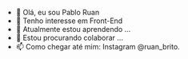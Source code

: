 - 👋 Olá, eu sou Pablo Ruan
- 👀 Tenho interesse em Front-End
- 🌱 Atualmente estou aprendendo ...
- 💞️ Estou procurando colaborar ...
- 📫 Como chegar até mim: Instagram @ruan_brito. 

<!---
Pnunes011/Pnunes011 is a ✨ special ✨ repository because its `README.md` (this file) appears on your GitHub profile.
You can click the Preview link to take a look at your changes.
--->
